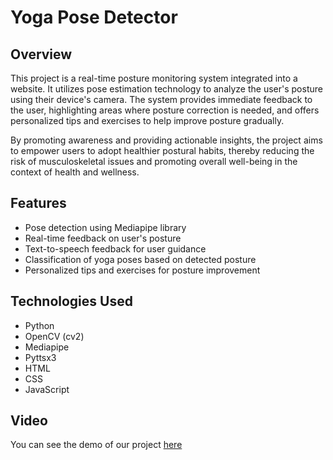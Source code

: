 # Yoga Pose Detector 

## Overview

This project is a real-time posture monitoring system integrated into a website. It utilizes pose estimation technology to analyze the user's posture using their device's camera. The system provides immediate feedback to the user, highlighting areas where posture correction is needed, and offers personalized tips and exercises to help improve posture gradually.

By promoting awareness and providing actionable insights, the project aims to empower users to adopt healthier postural habits, thereby reducing the risk of musculoskeletal issues and promoting overall well-being in the context of health and wellness.

## Features

- Pose detection using Mediapipe library
- Real-time feedback on user's posture
- Text-to-speech feedback for user guidance
- Classification of yoga poses based on detected posture
- Personalized tips and exercises for posture improvement

## Technologies Used

- Python
- OpenCV (cv2)
- Mediapipe
- Pyttsx3
- HTML
- CSS
- JavaScript

## Video
You can see the demo of our project [here](https://youtu.be/ouqR34ZJfL0?si=5a8BoeUbOHjU_4zz)


